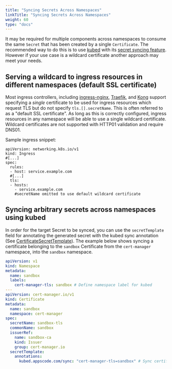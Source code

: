 ```yaml
---
title: "Syncing Secrets Across Namespaces"
linkTitle: "Syncing Secrets Across Namespaces"
weight: 60
type: "docs"
---
```


It may be required for multiple components across namespaces to consume the same
`Secret` that has been created by a single `Certificate`. The recommended way to
do this is to use [kubed](https://github.com/appscode/kubed) with its [secret
syncing
feature](https://appscode.com/products/kubed/v0.11.0/guides/config-syncer/intra-cluster/). However if your use case is a wildcard certificate another approach may meet your needs.

## Serving a wildcard to ingress resources in different namespaces (default SSL certificate)

Most ingress controllers, including [ingress-nginx](https://kubernetes.github.io/ingress-nginx/user-guide/tls/#default-ssl-certificate), [Traefik](https://docs.traefik.io/https/tls/#default-certificate), and [Kong](https://docs.konghq.com/2.0.x/configuration/#ssl_cert) support specifying a _single_ certificate to be used for ingress resources which request TLS but do not specify `tls.[].secretName`. This is often referred to as a "default SSL certificate". As long as this is correctly configured, ingress resources in any namespace will be able to use a single wildcard certificate. Wildcard certificates are not supported with HTTP01 validation and require DNS01.

Sample ingress snippet:

```
apiVersion: networking.k8s.io/v1
kind: Ingress
#[...]
spec:
  rules:
  - host: service.example.com
  #[...]
  tls:
  - hosts:
    - service.example.com
    #secretName omitted to use default wildcard certificate
```

## Syncing arbitrary secrets across namespaces using kubed

In order for the target Secret to be synced, you can use the `secretTemplate` field for annotating the generated secret with the kubed sync annotation (See [CertificateSecretTemplate]). The example below shows syncing
a certificate belonging to the `sandbox` Certificate from the `cert-manager`
namespace, into the `sandbox` namespace.

```yaml
apiVersion: v1
kind: Namespace
metadata:
  name: sandbox
  labels:
    cert-manager-tls: sandbox # Define namespace label for kubed
---
apiVersion: cert-manager.io/v1
kind: Certificate
metadata:
  name: sandbox
  namespace: cert-manager
spec:
  secretName: sandbox-tls
  commonName: sandbox
  issuerRef:
    name: sandbox-ca
    kind: Issuer
    group: cert-manager.io
  secretTemplate:
    annotations:
      kubed.appscode.com/sync: "cert-manager-tls=sandbox" # Sync certificate to matching namespaces
```

[CertificateSecretTemplate]: ../../reference/api-docs/#cert-manager.io/v1alpha3.CertificateSecretTemplate